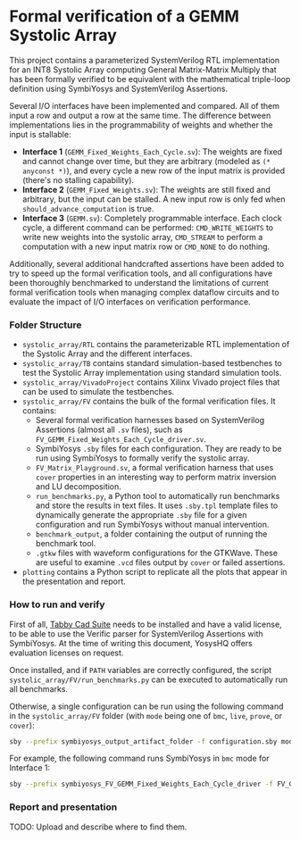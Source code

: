 # Formal verification of a GEMM Systolic Array

This project contains a parameterized SystemVerilog RTL implementation for an INT8 Systolic Array computing General Matrix-Matrix Multiply that has been formally verified to be equivalent with the mathematical triple-loop definition using SymbiYosys and SystemVerilog Assertions.

Several I/O interfaces have been implemented and compared. All of them input a row and output a row at the same time. The difference between implementations lies in the programmability of weights and whether the input is stallable:

- **Interface 1** (`GEMM_Fixed_Weights_Each_Cycle.sv`): The weights are fixed and cannot change over time, but they are arbitrary (modeled as `(* anyconst *)`), and every cycle a new row of the input matrix is provided (there's no stalling capability).
- **Interface 2** (`GEMM_Fixed_Weights.sv`): The weights are still fixed and arbitrary, but the input can be stalled. A new input row is only fed when `should_advance_computation` is true.
- **Interface 3** (`GEMM.sv`): Completely programmable interface. Each clock cycle, a different command can be performed: `CMD_WRITE_WEIGHTS` to write new weights into the systolic array, `CMD_STREAM` to perform a computation with a new input matrix row or `CMD_NONE` to do nothing.

Additionally, several additional handcrafted assertions have been added to try to speed up the formal verification tools, and all configurations have been thoroughly benchmarked to understand the limitations of current formal verification tools when managing complex dataflow circuits and to evaluate the impact of I/O interfaces on verification performance.

### Folder Structure

- `systolic_array/RTL` contains the parameterizable RTL implementation of the Systolic Array and the different interfaces.
- `systolic_array/TB` contains standard simulation-based testbenches to test the Systolic Array implementation using standard simulation tools.
- `systolic_array/VivadoProject` contains Xilinx Vivado project files that can be used to simulate the testbenches.
- `systolic_array/FV` contains the bulk of the formal verification files. It contains:
    - Several formal verification harnesses based on SystemVerilog Assertions (almost all `.sv` files), such as `FV_GEMM_Fixed_Weights_Each_Cycle_driver.sv`.
    - SymbiYosys `.sby` files for each configuration. They are ready to be run using SymbiYosys to formally verify the systolic array.
    - `FV_Matrix_Playground.sv`, a formal verification harness that uses `cover` properties in an interesting way to perform matrix inversion and LU decomposition.
    - `run_benchmarks.py`, a Python tool to automatically run benchmarks and store the results in text files. It uses `.sby.tpl` template files to dynamically generate the appropriate `.sby` file for a given configuration and run SymbiYosys without manual intervention. 
    - `benchmark_output`, a folder containing the output of running the benchmark tool.
    - `.gtkw` files with waveform configurations for the GTKWave. These are useful to examine `.vcd` files output by `cover` or failed assertions.
- `plotting` contains a Python script to replicate all the plots that appear in the presentation and report.

### How to run and verify

First of all, [Tabby Cad Suite](https://www.yosyshq.com/tabby-cad-datasheet) needs to be installed and have a valid license, to be able to use the Verific parser for SystemVerilog Assertions with SymbiYosys. At the time of writing this document, YosysHQ offers evaluation licenses on request.

Once installed, and if `PATH` variables are correctly configured, the script `systolic_array/FV/run_benchmarks.py` can be executed to automatically run all benchmarks.

Otherwise, a single configuration can be run using the following command in the `systolic_array/FV` folder (with `mode` being one of `bmc`, `live`, `prove`, or `cover`):

```bash
sby --prefix symbiyosys_output_artifact_folder -f configuration.sby mode
```

For example, the following command runs SymbiYosys in `bmc` mode for Interface 1: 

```bash
sby --prefix symbiyosys_FV_GEMM_Fixed_Weights_Each_Cycle_driver -f FV_GEMM_Fixed_Weights_Each_Cycle_driver.sby bmc
```

### Report and presentation

TODO: Upload and describe where to find them.